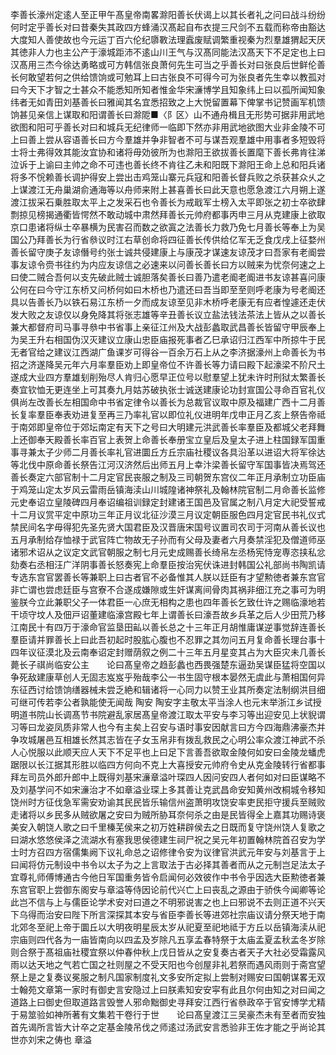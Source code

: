<!-- { "loadSidebar": true } -->
李善长濠州定逺人至正甲午髙皇帝南畧滁阳善长伏谒上以其长者礼之问曰战斗纷纷何时定乎善长对曰昔秦失其政四方蜂涌汉髙起自布衣提三尺剑不五载而称帝由豁达大度知人善使故也今元运丁百六伦纪隳斁法理蠧废赋调繁重视秦为烈羣雄猬起天厌其徳非人力也主公产于濠城距沛不逺山川王气与汉髙同能法汉髙天下不足定也上曰汉髙用三杰今徐达勇略或可方韩信张良萧何先生可当之乎善长对曰张良后世鲜伦善长何敢望若何之供给馈饷或可勉耳上曰古张良不可得今可为张良者先生幸以教孤对曰今天下才智之士甚众不能悉知所知者惟金华宋濓博学且知象纬上曰以孤所闻知象纬者无如青田刘基善长曰雅闻其名宜悉招致之上大悦留置幕下俾掌书记赞画军机馈饷甚见亲信上谋取和阳谓善长曰滁阸■〈阝区〉山不通舟楫且无形势可据非用武地欲图和阳可乎善长对曰和城兵无纪律师一临即下然亦非用武地欲图大业非金陵不可上曰善上尝从容语善长曰方今羣雄并争非智者不可与谋吾观羣雄中用事者多短毁将士将士弗得效其能汝宜协和诸将毋効彼所为也滁阳王欲拔善长置麾下善长弗肯往涕泣诉于上谕曰主帅之命不可违也善长终不肯往乙未和阳既下滁阳王命上总和阳兵诸将多不恱赖善长调护得安上尝出击鸡笼山寨元兵寇和阳善长督兵败之杀获甚众乆之上谋渡江无舟巢湖俞通海等以舟师来附上甚喜善长曰此天意也愿急渡江六月朔上遂渡江拔采石乗胜取太平上之发采石也令善长为戒戢军士榜入太平即张之初士卒欲肆剽掠见榜揭通衢皆愕然不敢动城中肃然拜善长元帅府都事丙申三月从克建康上欲取京口患诸将纵士卒暴横为民害召而数之欲寘之法善长力救乃免七月善长等奉上为吴国公乃拜善长为行省叅议时江右草创命将四征善长传供给亿军无乏食戊戌上征婺州善长留守庚子友谅僭号约张士诚共侵建康上与康茂才谋速友谅茂才曰吾家有老阍尝事友谅令赍书往约为内应友谅信之必速来以问善长善长曰方以贼来为忧奈何速之上曰使二贼合吾何以支先破此贼士诚胆落矣善长曰善乃遣老阍老阍进书友谅甚喜问康公何在曰今守江东桥又问桥何如曰木桥也乃遣还曰吾当即至至则呼老康为号老阍还具以告善长乃以铁石易江东桥一夕而成友谅至见非木桥呼老康无有应者惶遽还走伏发大败之友谅仅以身免降其将张志雄等辛丑善长议立盐法钱法茶法上皆从之以善长兼大都督府司马事寻叅中书省事上亲征江州及大战彭蠡取武昌善长皆留守甲辰奉上为吴王升右相国伪汉灭建议立康山忠臣庙报死事者乙巳承诏归江西军中所掠牛于民无者官给之建议江西湖广鱼课岁可得谷一百余万石上从之李济据濠州上命善长为书招之济遂降吴元年六月率羣臣劝上即皇帝位不许善长等力请曰殿下起濠梁不阶尺土遂成大业四方羣雄刬削殆尽人肯归心愿早正位号以慰羣望上犹未许时刑狱太繁善长奏宜钦恤无更连坐上可其奏九月姑苏破执张士诚送建康论功封宣国公寻命百官礼仪俱尚左改善长左相国命中书省定律令以善长为总裁官议取中原及福建广西十二月善长复率羣臣奉表劝进复至再三乃率礼官以即位礼仪进明年戊申正月乙亥上祭告帝祗于南郊即皇帝位于郊坛南定有天下之号曰大明建元洪武善长率羣臣及都城父老拜舞上还御奉天殿善长率百官上表贺上命善长奉册宝立皇后及皇太子进上柱国録军国重事寻兼太子少师二月善长率礼官进圜丘方丘宗庙社稷议各具沿革以进诏大将军徐达等北伐中原命善长祭告江河汉济然后出师五月上幸汴梁善长留守军国事皆决焉驾还善长奏定六部官制十二月定官民丧服之制及三司朝贺东宫仪二年正月承制立功臣庙于鸡笼山定太岁风云雷雨岳镇海渎山川城隍诸神祭礼及翰林院官制二月命善长监修元史奉诏立皇陵碑四月奉诏编祖训録定封建诸王国邑及官属之制八月定大祀受誓戒十二月议赏平定中原功三年正月议北征沙漠三月议定朝臣服色四月定官民书礼仪式禁民间名字毋得犯先圣先贤大国君臣及汉晋唐宋国号议置司农司于河南从善长议也五月承制给存恤禄于武官阵亡物故无子孙而有父母及妻者六月奏禁淫犯及僧道师巫诸邪术诏从之议定文武官朝服之制七月元史成赐善长绮帛左丞杨宪恃宠専恣挟私忿劾奏右丞相汪广洋阴事善长怒奏宪上命羣臣按治宪伏诛进封韩国公礼部尚书陶凯请专选东宫官罢善长等兼职上曰古者官不必备惟其人朕以廷臣有才望勲徳者兼东宫官非亡谓也尝虑廷臣与宫寮不合遂成嫌隙或生奸谋离间骨肉其祸非细江充之事可为明鉴朕今立此兼职父子一体君臣一心庶无相构之患也四年善长乞致仕许之赐临濠地若干顷守坟人及佃戸诏董建临濠宫殿七年上谓善长曰濠吾故乡兵革之后人少田荒乃移江南民十有四万于濠命官监垦田畆以善长总之十三年正月胡惟庸谋逆事觉辞连善长羣臣请并罪善长上曰此吾初起时股肱心腹也不忍罪之其勿问五月复命善长理台事十四年议征漠北及云南奉诏定封赠荫叙之例二十三年五月星变其占为大臣灾未几善长薨长子祺尚临安公主　　论曰髙皇帝之趋彭蠡也西畏强楚东逼劲吴谋臣猛将空国以争死敌建康草创人无固志岌岌乎殆哉李公一书生固守根本晏然无虞此与萧相国何异东征西讨给馈饷缮器械未尝乏絶和辑诸将一心同力以赞王业其所奏定法制纲洪目细可继可传若李公者孰能使无闻哉
陶安
陶安字主敬太平当涂人也元末举浙江乡试授明道书院山长调髙节书院避乱家居髙皇帝渡江取太平安与李习等出迎安见上状貎谓习等曰龙姿凤质非常人也今有主矣上召安与语时事安因献言曰方今四海鼎沸豪杰并争攻城屠邑互相雄长然其志皆在子女玉帛非有拨乱救民之心明公率众渡江神武不杀人心悦服以此顺天应人天下不足平也上曰足下言善吾欲取金陵何如安曰金陵龙蟠虎踞限以长江据其形胜以临四方何向不克上大喜授安元帅府令史从克金陵转行省都事拜左司员外郎升郎中上既得刘基宋濓章溢叶琛四人因问安四人者何如对曰臣谋略不及刘基学问不如宋濓治才不如章溢业琛上多其善让克武昌命安知黄州改桐城令移知饶州时方征伐急军需安劝谕其民民皆乐输信州盗萧明攻饶安率吏民拒守援兵至贼败走诸将以乡民多从贼欲屠之安曰为贼所胁耳奈何杀之由是民皆得全上嘉其功赐诗褒美安入朝饶人歌之曰千里榛芜侯来之初万姓耕辟侯去之日既而复守饶州饶人复歌之曰湖水悠悠侯泽之流湖水有塞我思侯德建生祠尸祝之吴元年初置翰林院首召安为学士时方召四方宿儒集阙下议礼命总之诏修律令安为议律官洪武元年安与刘基言于上曰闻将仿元制设中书令以太子为之上言取法于古必择其善者而从之元制岂足法太子宜尊礼师傅博通古今他日军国重务皆令启闻何必效彼作中书令乎因选大臣勲徳者兼东宫官职上尝御东阁安与章溢等侍因论前代兴亡上曰丧乱之源由于骄佚今闻卿等论此岂不信与上与儒臣论学术安对曰道之不明邪说害之也上曰邪说不去则正道不兴天下乌得而治安曰陛下所言深探其本安与省臣李善长等进郊社宗庙议请分祭天地于南北郊冬至祀上帝于圜丘以大明夜明星辰太岁从祀夏至祀地祗于方丘以岳镇海渎从祀宗庙则四代各为一庙皆南向以四孟及岁除凡五享孟春特祭于太庙孟夏孟秋孟冬岁除则合祭于髙祖庙社稷宜祭以仲春仲秋上戊日皆从之安复奏古者天子大社必受霜露风雨以达天地之气若亡国之社则屋之不受天阳也今创屋非礼若祭而遇风雨则于斋宫望祭上是之复奏议冕服之制凡国家制度礼文多安所定拟上尝制对赐安曰国朝谋畧无双士翰苑文章第一家时有御史言安隐过上曰朕素知安安寜有此且尔何由知之对曰闻之道路上曰御史但取道路言毁誉人邪命黜御史寻拜安江西行省叅政卒于官安博学尤精于易筮验如神所著有文集若干卷行于世　　论曰髙皇渡江三吴豪杰未有至者而安独首先谒所言皆大计卒之定基金陵吊伐之师逺过汤武安言悉验非王佐才能之乎尚论其世亦刘宋之俦也
章溢
